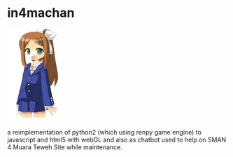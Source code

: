 # in4machan

<img src="ma0.png" width="127" height="211">
<br>

a reimplementation of python2 (which using renpy game engine) to javascript and html5 with webGL and also as chatbot used to help on SMAN 4 Muara Teweh Site while maintenance.
